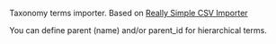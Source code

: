 Taxonomy terms importer.
Based on [Really Simple CSV Importer](https://github.com/hissy/rs-csv-importer)

You can define parent (name) and/or parent_id for hierarchical terms.
